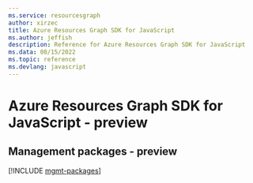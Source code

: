 ```yaml
---
ms.service: resourcesgraph
author: xirzec
title: Azure Resources Graph SDK for JavaScript
ms.author: jeffish
description: Reference for Azure Resources Graph SDK for JavaScript
ms.data: 08/15/2022
ms.topic: reference
ms.devlang: javascript
---
```

# Azure Resources Graph SDK for JavaScript - preview

## Management packages - preview
[!INCLUDE [mgmt-packages](resources-graph-mgmt-index.md)]